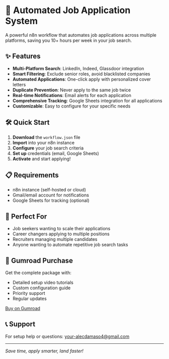 # 🚀 Automated Job Application System

A powerful n8n workflow that automates job applications across multiple platforms, saving you 10+ hours per week in your job search.

## ✨ Features

- **Multi-Platform Search**: LinkedIn, Indeed, Glassdoor integration
- **Smart Filtering**: Exclude senior roles, avoid blacklisted companies
- **Automated Applications**: One-click apply with personalized cover letters
- **Duplicate Prevention**: Never apply to the same job twice
- **Real-time Notifications**: Email alerts for each application
- **Comprehensive Tracking**: Google Sheets integration for all applications
- **Customizable**: Easy to configure for your specific needs

## 🛠 Quick Start

1. **Download** the `workflow.json` file
2. **Import** into your n8n instance
3. **Configure** your job search criteria
4. **Set up** credentials (email, Google Sheets)
5. **Activate** and start applying!

## 📋 Requirements

- n8n instance (self-hosted or cloud)
- Gmail/email account for notifications
- Google Sheets for tracking (optional)

## 🎯 Perfect For

- Job seekers wanting to scale their applications
- Career changers applying to multiple positions
- Recruiters managing multiple candidates
- Anyone wanting to automate repetitive job search tasks

## 💼 Gumroad Purchase

Get the complete package with:
- Detailed setup video tutorials
- Custom configuration guide
- Priority support
- Regular updates

[Buy on Gumroad](your-gumroad-link-here)

## 📞 Support

For setup help or questions: your-alecdamaso4@gmail.com

---

*Save time, apply smarter, land faster!*
